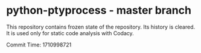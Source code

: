 # python-ptyprocess - master branch

This repository contains frozen state of the repository.
Its history is cleared. It is used only for static code
analysis with Codacy.

Commit Time: 1710998721